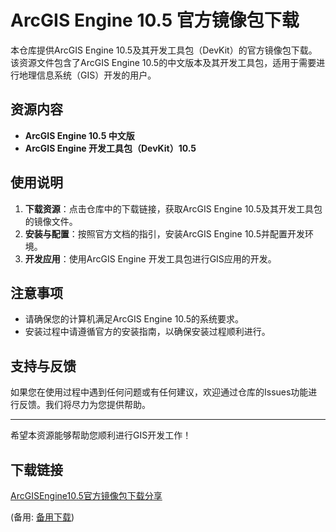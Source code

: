 # ArcGIS Engine 10.5 官方镜像包下载

本仓库提供ArcGIS Engine 10.5及其开发工具包（DevKit）的官方镜像包下载。该资源文件包含了ArcGIS Engine 10.5的中文版本及其开发工具包，适用于需要进行地理信息系统（GIS）开发的用户。

## 资源内容

- **ArcGIS Engine 10.5 中文版**
- **ArcGIS Engine 开发工具包（DevKit）10.5**

## 使用说明

1. **下载资源**：点击仓库中的下载链接，获取ArcGIS Engine 10.5及其开发工具包的镜像文件。
2. **安装与配置**：按照官方文档的指引，安装ArcGIS Engine 10.5并配置开发环境。
3. **开发应用**：使用ArcGIS Engine 开发工具包进行GIS应用的开发。

## 注意事项

- 请确保您的计算机满足ArcGIS Engine 10.5的系统要求。
- 安装过程中请遵循官方的安装指南，以确保安装过程顺利进行。

## 支持与反馈

如果您在使用过程中遇到任何问题或有任何建议，欢迎通过仓库的Issues功能进行反馈。我们将尽力为您提供帮助。

---

希望本资源能够帮助您顺利进行GIS开发工作！

## 下载链接
[ArcGISEngine10.5官方镜像包下载分享](https://pan.quark.cn/s/b43880576bbf) 

(备用: [备用下载](https://pan.baidu.com/s/1qboAehxk8jfSpUu1LatLQA?pwd=1234))
